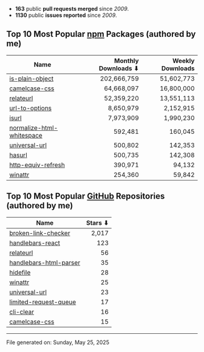 - **163** public **pull requests merged** since *2009*.
- **1130** public **issues reported** since *2009*.

## Top 10 Most Popular [npm](https://npmjs.com) Packages (authored by me)

| Name | Monthly Downloads ⬇ | Weekly Downloads |
| ---- | -------------------: | ---------------: |
| [is-plain-object](https://www.npmjs.com/package/is-plain-object) | 202,666,759 | 51,602,773 |
| [camelcase-css](https://www.npmjs.com/package/camelcase-css) | 64,668,097 | 16,800,000 |
| [relateurl](https://www.npmjs.com/package/relateurl) | 52,359,220 | 13,551,113 |
| [url-to-options](https://www.npmjs.com/package/url-to-options) | 8,650,979 | 2,152,915 |
| [isurl](https://www.npmjs.com/package/isurl) | 7,973,909 | 1,990,230 |
| [normalize-html-whitespace](https://www.npmjs.com/package/normalize-html-whitespace) | 592,481 | 160,045 |
| [universal-url](https://www.npmjs.com/package/universal-url) | 500,802 | 142,353 |
| [hasurl](https://www.npmjs.com/package/hasurl) | 500,735 | 142,308 |
| [http-equiv-refresh](https://www.npmjs.com/package/http-equiv-refresh) | 390,971 | 94,132 |
| [winattr](https://www.npmjs.com/package/winattr) | 254,360 | 59,842 |

## Top 10 Most Popular [GitHub](https://github.com) Repositories (authored by me)

| Name | Stars ⬇ |
| ---- | -------: |
| [broken-link-checker](https://github.com/stevenvachon/broken-link-checker) | 2,017 |
| [handlebars-react](https://github.com/stevenvachon/handlebars-react) | 123 |
| [relateurl](https://github.com/stevenvachon/relateurl) | 56 |
| [handlebars-html-parser](https://github.com/stevenvachon/handlebars-html-parser) | 35 |
| [hidefile](https://github.com/stevenvachon/hidefile) | 28 |
| [winattr](https://github.com/stevenvachon/winattr) | 25 |
| [universal-url](https://github.com/stevenvachon/universal-url) | 23 |
| [limited-request-queue](https://github.com/stevenvachon/limited-request-queue) | 17 |
| [cli-clear](https://github.com/stevenvachon/cli-clear) | 16 |
| [camelcase-css](https://github.com/stevenvachon/camelcase-css) | 15 |

---
File generated on: Sunday, May 25, 2025